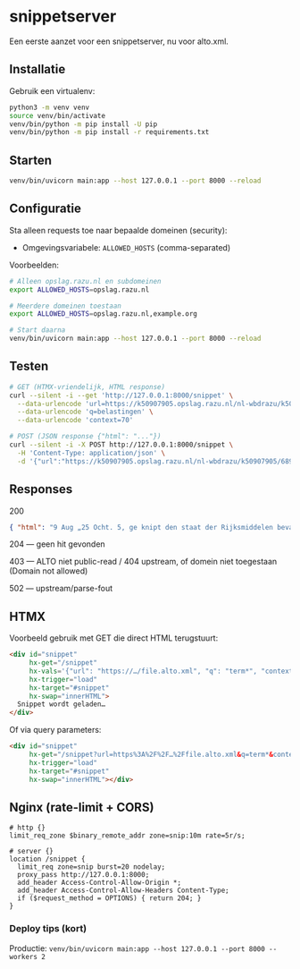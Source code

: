 # snippetserver #

Een eerste aanzet voor een snippetserver, nu voor alto.xml.

## Installatie ##

Gebruik een virtualenv:

```bash
python3 -m venv venv
source venv/bin/activate
venv/bin/python -m pip install -U pip
venv/bin/python -m pip install -r requirements.txt
```

## Starten ## 

```bash
venv/bin/uvicorn main:app --host 127.0.0.1 --port 8000 --reload
```

## Configuratie ##

Sta alleen requests toe naar bepaalde domeinen (security):

- Omgevingsvariabele: `ALLOWED_HOSTS` (comma-separated)

Voorbeelden:

```bash
# Alleen opslag.razu.nl en subdomeinen
export ALLOWED_HOSTS=opslag.razu.nl

# Meerdere domeinen toestaan
export ALLOWED_HOSTS=opslag.razu.nl,example.org

# Start daarna
venv/bin/uvicorn main:app --host 127.0.0.1 --port 8000 --reload
```

## Testen ##

```bash
# GET (HTMX-vriendelijk, HTML response)
curl --silent -i --get 'http://127.0.0.1:8000/snippet' \
  --data-urlencode 'url=https://k50907905.opslag.razu.nl/nl-wbdrazu/k50907905/689/000/031/nl-wbdrazu-k50907905-689-31947.alto.xml' \
  --data-urlencode 'q=belastingen' \
  --data-urlencode 'context=70'

# POST (JSON response {"html": "..."})
curl --silent -i -X POST http://127.0.0.1:8000/snippet \
  -H 'Content-Type: application/json' \
  -d '{"url":"https://k50907905.opslag.razu.nl/nl-wbdrazu/k50907905/689/000/031/nl-wbdrazu-k50907905-689-31947.alto.xml","q":"belastingen"}'
```

## Responses ##


200

```json
{ "html": "9 Aug „25 Ocht. 5, ge knipt den staat der Rijksmiddelen bevattende de <em>belastingen</em> door het Rijk ontvangen in de afge loopen 7 maanden van 1925 èn gespe" }
```

204 — geen hit gevonden

403 — ALTO niet public-read / 404 upstream, of domein niet toegestaan (Domain not allowed)

502 — upstream/parse-fout


## HTMX ##

Voorbeeld gebruik met GET die direct HTML terugstuurt:

```html
<div id="snippet"
     hx-get="/snippet"
     hx-vals='{"url": "https://…/file.alto.xml", "q": "term*", "context": 70}'
     hx-trigger="load"
     hx-target="#snippet"
     hx-swap="innerHTML">
  Snippet wordt geladen…
</div>
```

Of via query parameters:

```html
<div id="snippet"
     hx-get="/snippet?url=https%3A%2F%2F…%2Ffile.alto.xml&q=term*&context=70"
     hx-trigger="load"
     hx-target="#snippet"
     hx-swap="innerHTML"></div>
```

## Nginx (rate-limit + CORS) ##

```nginx
# http {}
limit_req_zone $binary_remote_addr zone=snip:10m rate=5r/s;

# server {}
location /snippet {
  limit_req zone=snip burst=20 nodelay;
  proxy_pass http://127.0.0.1:8000;
  add_header Access-Control-Allow-Origin *;
  add_header Access-Control-Allow-Headers Content-Type;
  if ($request_method = OPTIONS) { return 204; }
}

```   

### Deploy tips (kort) ###

Productie:
`venv/bin/uvicorn main:app --host 127.0.0.1 --port 8000 --workers 2`
